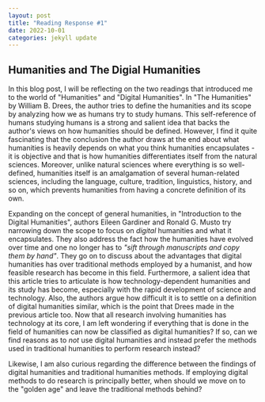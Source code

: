 ```yaml
---
layout: post
title: "Reading Response #1"
date: 2022-10-01
categories: jekyll update
---
```

## Humanities and The Digial Humanities

In this blog post, I will be reflecting on the two readings that introduced me to the world of "Humanities" and "Digital Humanities". In "The Humanities" by William B. Drees, the author tries to define the humanities and its scope by analyzing how we as humans try to study humans. This self-reference of humans studying humans is a strong and salient idea that backs the author's views on how humanities should be defined. However, I find it quite fascinating that the conclusion the author draws at the end about what humanities is heavily depends on what you think humanities encapsulates - it is objective and that is how humanities differentiates itself from the natural sciences. Moreover, unlike natural sciences where everything is so well-defined, humanities itself is an amalgamation of several human-related sciences, including the language, culture, tradition, linguistics, history, and so on, which prevents humanities from having a concrete definition of its own.

Expanding on the concept of general humanities, in "Introduction to the Digital Humanities", authors Eileen Gardiner and Ronald G. Musto try narrowing down the scope to focus on _digital_ humanities and what it encapsulates. They also address the fact how the humanities have evolved over time and one no longer has to _"sift through manuscripts and copy them by hand"_. They go on to discuss about the advantages that digital humanities has over traditional methods employed by a humanist, and how feasible research has become in this field. Furthermore, a salient idea that this article tries to articulate is how technology-dependent humanities and its study has become, especially with the rapid development of science and technology. Also, the authors argue how difficult it is to settle on a definition of digital humanities similar, which is the point that Drees made in the previous article too. Now that all research involving humanities has technology at its core, I am left wondering if everything that is done in the field of humanities can now be classified as digital humanities? If so, can we find reasons as to _not_ use digital humanities and instead prefer the methods used in traditional humanities to perform research instead?

Likewise, I am also curious regarding the difference between the findings of digital humanities and traditional humanities methods. If employing digital methods to do research is principally better, when should we move on to the "golden age" and leave the traditional methods behind?